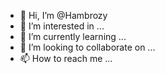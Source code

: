 - 👋 Hi, I’m @Hambrozy
- 👀 I’m interested in ...
- 🌱 I’m currently learning ...
- 💞️ I’m looking to collaborate on ...
- 📫 How to reach me ...

<!---
Hambrozy/Hambrozy is a ✨ special ✨ repository because its `README.md` (this file) appears on your GitHub profile.
You can click the Preview link to take a look at your changes.
--->
